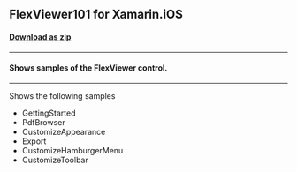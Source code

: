 ## FlexViewer101 for Xamarin.iOS
#### [Download as zip](https://downgit.github.io/#/home?url=https://github.com/GrapeCity/ComponentOne-Xamarin-Samples/tree/master/\iOS\FlexViewer101)
____
#### Shows samples of the FlexViewer control.
____
Shows the following samples


* GettingStarted
* PdfBrowser
* CustomizeAppearance
* Export
* CustomizeHamburgerMenu
* CustomizeToolbar
